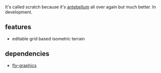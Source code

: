 It's called scratch because it's [antebellum](https://github.com/flightcoded/antebellum) all over again but much better. In development.

## features
* editable grid based isometric terrain 

## dependencies
* [fly-graphics](https://github.com/flightcoded/fly-graphics)
